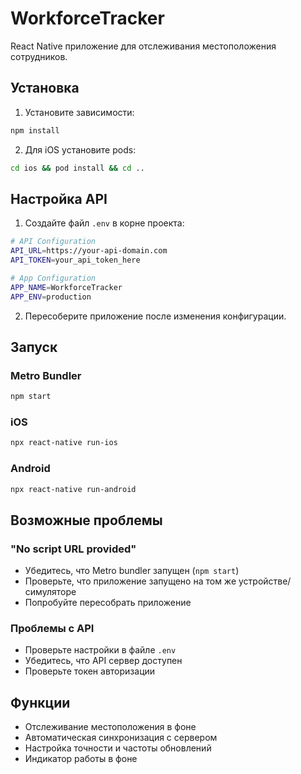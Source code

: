 # WorkforceTracker

React Native приложение для отслеживания местоположения сотрудников.

## Установка

1. Установите зависимости:
```bash
npm install
```

2. Для iOS установите pods:
```bash
cd ios && pod install && cd ..
```

## Настройка API

1. Создайте файл `.env` в корне проекта:
```bash
# API Configuration
API_URL=https://your-api-domain.com
API_TOKEN=your_api_token_here

# App Configuration
APP_NAME=WorkforceTracker
APP_ENV=production
```

2. Пересоберите приложение после изменения конфигурации.

## Запуск

### Metro Bundler
```bash
npm start
```

### iOS
```bash
npx react-native run-ios
```

### Android
```bash
npx react-native run-android
```

## Возможные проблемы

### "No script URL provided"
- Убедитесь, что Metro bundler запущен (`npm start`)
- Проверьте, что приложение запущено на том же устройстве/симуляторе
- Попробуйте пересобрать приложение

### Проблемы с API
- Проверьте настройки в файле `.env`
- Убедитесь, что API сервер доступен
- Проверьте токен авторизации

## Функции

- Отслеживание местоположения в фоне
- Автоматическая синхронизация с сервером
- Настройка точности и частоты обновлений
- Индикатор работы в фоне
